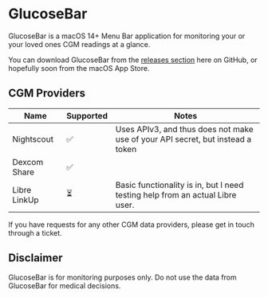 # GlucoseBar

GlucoseBar is a macOS 14+ Menu Bar application for monitoring your or your loved ones CGM readings at a glance.

You can download GlucoseBar from the [releases section](https://github.com/t1dtools/GlucoseBar/releases) here on GitHub, or hopefully soon from the macOS App Store.

## CGM Providers

Name | Supported | Notes
----|----|----
Nightscout | ✅ | Uses APIv3, and thus does not make use of your API secret, but instead a token
Dexcom Share | ✅ |
Libre LinkUp | ⏳️ | Basic functionality is in, but I need testing help from an actual Libre user.

If you have requests for any other CGM data providers, please get in touch through a ticket.

## Disclaimer

GlucoseBar is for monitoring purposes only. Do not use the data from GlucoseBar for medical decisions.
